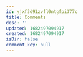 ```yaml
---
id: yjxf3d91zvfl0ntgfpi377c
title: Comments
desc: ''
updated: 1682497094917
created: 1682497094917
isDir: false
comment_key: null
---
```


